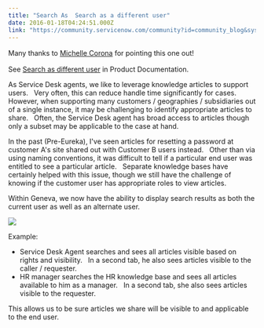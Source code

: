 ```yaml
---
title: "Search As  Search as a different user"
date: 2016-01-18T04:24:51.000Z
link: "https://community.servicenow.com/community?id=community_blog&sys_id=1eec6e65dbd0dbc01dcaf3231f9619f5"
---
```

<p><span style="line-height: 1.5;">Many thanks to </span><a title="" _jive_internal="true" href="/community?id=community_user_profile&user=8a609a69db581fc09c9ffb651f961924" style="line-height: 1.5;">Michelle Corona</a><span style="line-height: 1.5;"> for pointing this one out!</span></p><p></p><p>See <a href="https://docs.servicenow.com/administer/contextual_search/task/t_SearchAsDifferentUser.html" title="https://docs.servicenow.com/administer/contextual_search/task/t_SearchAsDifferentUser.html">Search as different user</a> in Product Documentation.</p><p></p><p>As Service Desk agents, we like to leverage knowledge articles to support users.   Very often, this can reduce handle time significantly for cases. However, when supporting many customers / geographies / subsidiaries out of a single instance, it may be challenging to identify appropriate articles to share.   Often, the Service Desk agent has broad access to articles though only a subset may be applicable to the case at hand.</p><p></p><p>In the past (Pre-Eureka), I've seen articles for resetting a password at customer A's site shared out with Customer B users instead.   Other than via using naming conventions, it was difficult to tell if a particular end user was entitled to see a particular article.   Separate knowledge bases have certainly helped with this issue, though we still have the challenge of knowing if the customer user has appropriate roles to view articles.</p><p></p><p>Within Geneva, we now have the ability to display search results as both the current user as well as an alternate user. </p><p></p><p><img   class="image-1 jive-image" src="a9bd5402dbdc9704ed6af3231f96195f.iix" style="max-width: 1200px; max-height: 900px;"/></p><p></p><p>Example:</p><ul><li>Service Desk Agent searches and sees all articles visible based on rights and visibility.   In a second tab, he also sees articles visible to the caller / requester.</li><li>HR manager searches the HR knowledge base and sees all articles available to him as a manager.   In a second tab, she also sees articles visible to the requester.</li></ul><p></p><p>This allows us to be sure articles we share will be visible to and applicable to the end user.</p>